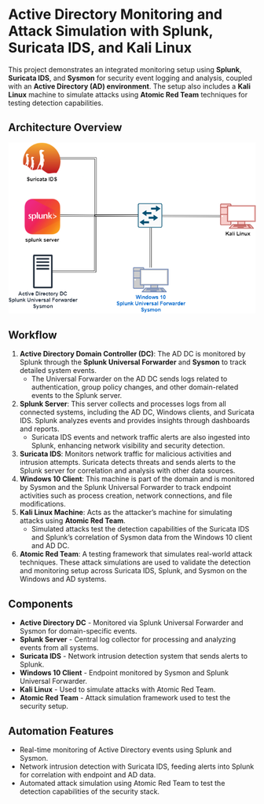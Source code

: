 <h1>Active Directory Monitoring and Attack Simulation with Splunk, Suricata IDS, and Kali Linux</h1>

<p>This project demonstrates an integrated monitoring setup using <strong>Splunk</strong>, <strong>Suricata IDS</strong>, and <strong>Sysmon</strong> for security event logging and analysis, coupled with an <strong>Active Directory (AD) environment</strong>. The setup also includes a <strong>Kali Linux</strong> machine to simulate attacks using <strong>Atomic Red Team</strong> techniques for testing detection capabilities.</p>

<h2>Architecture Overview</h2>
<div align="center">
  <img src="./Splunk-AD-monitoring.png" alt="Splunk and Active Directory Integration with Suricata IDS" />
</div>

<h2>Workflow</h2>
<ol>
  <li><strong>Active Directory Domain Controller (DC)</strong>: The AD DC is monitored by Splunk through the <strong>Splunk Universal Forwarder</strong> and <strong>Sysmon</strong> to track detailed system events.
    <ul>
      <li>The Universal Forwarder on the AD DC sends logs related to authentication, group policy changes, and other domain-related events to the Splunk server.</li>
    </ul>
  </li>
  
  <li><strong>Splunk Server</strong>: This server collects and processes logs from all connected systems, including the AD DC, Windows clients, and Suricata IDS. Splunk analyzes events and provides insights through dashboards and reports.
    <ul>
      <li>Suricata IDS events and network traffic alerts are also ingested into Splunk, enhancing network visibility and security detection.</li>
    </ul>
  </li>
  
  <li><strong>Suricata IDS</strong>: Monitors network traffic for malicious activities and intrusion attempts. Suricata detects threats and sends alerts to the Splunk server for correlation and analysis with other data sources.
  </li>
  
  <li><strong>Windows 10 Client</strong>: This machine is part of the domain and is monitored by Sysmon and the Splunk Universal Forwarder to track endpoint activities such as process creation, network connections, and file modifications.
  </li>
  
  <li><strong>Kali Linux Machine</strong>: Acts as the attacker’s machine for simulating attacks using <strong>Atomic Red Team</strong>.
    <ul>
      <li>Simulated attacks test the detection capabilities of the Suricata IDS and Splunk’s correlation of Sysmon data from the Windows 10 client and AD DC.</li>
    </ul>
  </li>
  
  <li><strong>Atomic Red Team</strong>: A testing framework that simulates real-world attack techniques. These attack simulations are used to validate the detection and monitoring setup across Suricata IDS, Splunk, and Sysmon on the Windows and AD systems.
  </li>
</ol>

<h2>Components</h2>
<ul>
  <li><strong>Active Directory DC</strong> - Monitored via Splunk Universal Forwarder and Sysmon for domain-specific events.</li>
  <li><strong>Splunk Server</strong> - Central log collector for processing and analyzing events from all systems.</li>
  <li><strong>Suricata IDS</strong> - Network intrusion detection system that sends alerts to Splunk.</li>
  <li><strong>Windows 10 Client</strong> - Endpoint monitored by Sysmon and Splunk Universal Forwarder.</li>
  <li><strong>Kali Linux</strong> - Used to simulate attacks with Atomic Red Team.</li>
  <li><strong>Atomic Red Team</strong> - Attack simulation framework used to test the security setup.</li>
</ul>

<h2>Automation Features</h2>
<ul>
  <li>Real-time monitoring of Active Directory events using Splunk and Sysmon.</li>
  <li>Network intrusion detection with Suricata IDS, feeding alerts into Splunk for correlation with endpoint and AD data.</li>
  <li>Automated attack simulation using Atomic Red Team to test the detection capabilities of the security stack.</li>
</ul>

